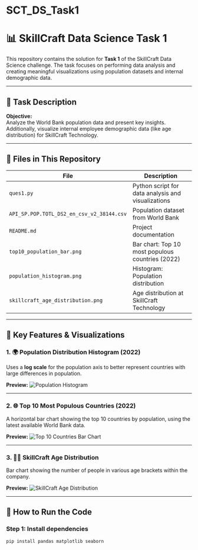 # SCT_DS_Task1
# 📊 SkillCraft Data Science Task 1

This repository contains the solution for **Task 1** of the SkillCraft Data Science challenge. The task focuses on performing data analysis and creating meaningful visualizations using population datasets and internal demographic data.

---

## 📝 Task Description

**Objective:**  
Analyze the World Bank population data and present key insights. Additionally, visualize internal employee demographic data (like age distribution) for SkillCraft Technology.

---

## 📁 Files in This Repository

| File | Description |
|------|-------------|
| `ques1.py` | Python script for data analysis and visualizations |
| `API_SP.POP.TOTL_DS2_en_csv_v2_38144.csv` | Population dataset from World Bank |
| `README.md` | Project documentation |
| `top10_population_bar.png` | Bar chart: Top 10 most populous countries (2022) |
| `population_histogram.png` | Histogram: Population distribution |
| `skillcraft_age_distribution.png` | Age distribution at SkillCraft Technology |

---

## 🧪 Key Features & Visualizations

### 1. 🌍 Population Distribution Histogram (2022)
Uses a **log scale** for the population axis to better represent countries with large differences in population.

**Preview:**
![Population Histogram](population_histogram.png)

---

### 2. 🌐 Top 10 Most Populous Countries (2022)
A horizontal bar chart showing the top 10 countries by population, using the latest available World Bank data.

**Preview:**
![Top 10 Countries Bar Chart](top10_population_bar.png)

---

### 3. 🧑‍💼 SkillCraft Age Distribution
Bar chart showing the number of people in various age brackets within the company.

**Preview:**
![SkillCraft Age Distribution](skillcraft_age_distribution.png)

---

## 🚀 How to Run the Code

### Step 1: Install dependencies
```bash
pip install pandas matplotlib seaborn
